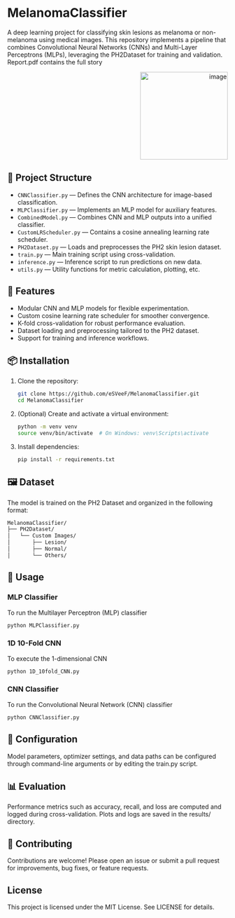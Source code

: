 # MelanomaClassifier

A deep learning project for classifying skin lesions as melanoma or non-melanoma using medical images. This repository implements a pipeline that combines Convolutional Neural Networks (CNNs) and Multi-Layer Perceptrons (MLPs), leveraging the PH2Dataset for training and validation. Report.pdf contains the full story

<p align="right">
  <img src="https://github.com/user-attachments/assets/f209710d-a7fb-40e4-9674-3ebf4fd4a30e" alt="image" width="200"/>
</p>

## 📂 Project Structure

- `CNNClassifier.py` — Defines the CNN architecture for image-based classification.
- `MLPClassifier.py` — Implements an MLP model for auxiliary features.
- `CombinedModel.py` — Combines CNN and MLP outputs into a unified classifier.
- `CustomLRScheduler.py` — Contains a cosine annealing learning rate scheduler.
- `PH2Dataset.py` — Loads and preprocesses the PH2 skin lesion dataset.
- `train.py` — Main training script using cross-validation.
- `inference.py` — Inference script to run predictions on new data.
- `utils.py` — Utility functions for metric calculation, plotting, etc.

## 🧠 Features

- Modular CNN and MLP models for flexible experimentation.
- Custom cosine learning rate scheduler for smoother convergence.
- K-fold cross-validation for robust performance evaluation.
- Dataset loading and preprocessing tailored to the PH2 dataset.
- Support for training and inference workflows.

## 📦 Installation

1. Clone the repository:
   ```bash
   git clone https://github.com/eSVeeF/MelanomaClassifier.git
   cd MelanomaClassifier
2. (Optional) Create and activate a virtual environment:
   ```bash
   python -m venv venv
   source venv/bin/activate  # On Windows: venv\Scripts\activate
3. Install dependencies:
   ```bash
   pip install -r requirements.txt

## 🖼️ Dataset
The model is trained on the PH2 Dataset and organized in the following format:
```bash
MelanomaClassifier/
├── PH2Dataset/
│   └── Custom Images/
│       ├── Lesion/
│       ├── Normal/
│       └── Others/
```

## 🚀 Usage
### MLP Classifier 
To run the Multilayer Perceptron (MLP) classifier
```bash
python MLPClassifier.py
```
### 1D 10-Fold CNN
To execute the 1-dimensional CNN
```bash
python 1D_10fold_CNN.py
```
### CNN Classifier
To run the Convolutional Neural Network (CNN) classifier
```bash
python CNNClassifier.py
```

## 🔧 Configuration
Model parameters, optimizer settings, and data paths can be configured through command-line arguments or by editing the train.py script.

## 📊 Evaluation
Performance metrics such as accuracy, recall, and loss are computed and logged during cross-validation. Plots and logs are saved in the results/ directory.

## 🤝 Contributing
Contributions are welcome! Please open an issue or submit a pull request for improvements, bug fixes, or feature requests.

## License
This project is licensed under the MIT License. See LICENSE for details.
